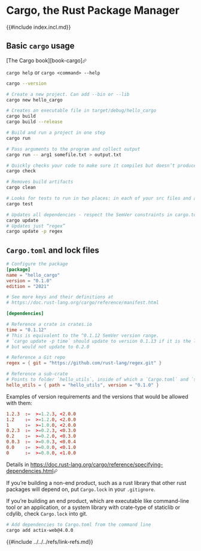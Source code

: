 # Cargo, the Rust Package Manager

{{#include index.incl.md}}

## Basic `cargo` usage

[The Cargo book][book-cargo]⮳

`cargo help` or `cargo <command> --help`

```sh
cargo --version

# Create a new project. Can add --bin or --lib
cargo new hello_cargo

# Creates an executable file in target/debug/hello_cargo
cargo build
cargo build --release

# Build and run a project in one step
cargo run

# Pass arguments to the program and collect output
cargo run -- arg1 somefile.txt > output.txt

# Quickly checks your code to make sure it compiles but doesn’t produce an executable
cargo check

# Removes build artifacts
cargo clean

# Looks for tests to run in two places: in each of your src files and any tests in tests/.
cargo test

# Updates all dependencies - respect the SemVer constraints in cargo.toml
cargo update
# Updates just “regex”
cargo update -p regex
```

## `Cargo.toml` and lock files

```toml
# Configure the package
[package]
name = "hello_cargo"
version = "0.1.0"
edition = "2021"

# See more keys and their definitions at
# https://doc.rust-lang.org/cargo/reference/manifest.html

[dependencies]

# Reference a crate in crates.io
time = "0.1.12"
# This is equivalent to the ^0.1.12 SemVer version range.
# `cargo update -p time` should update to version 0.1.13 if it is the latest 0.1.z release,
# but would not update to 0.2.0

# Reference a Git repo
regex = { git = "https://github.com/rust-lang/regex.git" }

# Reference a sub-crate
# Points to folder `hello_utils`, inside of which a `Cargo.toml` and `src` folder
hello_utils = { path = "hello_utils", version = "0.1.0" }
```

Examples of version requirements and the versions that would be allowed with them:

```toml
1.2.3  :=  >=1.2.3, <2.0.0
1.2    :=  >=1.2.0, <2.0.0
1      :=  >=1.0.0, <2.0.0
0.2.3  :=  >=0.2.3, <0.3.0
0.2    :=  >=0.2.0, <0.3.0
0.0.3  :=  >=0.0.3, <0.0.4
0.0    :=  >=0.0.0, <0.1.0
0      :=  >=0.0.0, <1.0.0
```

Details in <https://doc.rust-lang.org/cargo/reference/specifying-dependencies.html>⮳

If you’re building a non-end product, such as a rust library that other rust packages will depend on, put `Cargo.lock` in your `.gitignore`.

If you’re building an end product, which are executable like command-line tool or an application,
or a system library with crate-type of staticlib or cdylib, check `Cargo.lock` into git.

```sh
# Add dependencies to Cargo.toml from the command line
cargo add actix-web@4.0.0
```

{{#include ../../../refs/link-refs.md}}
